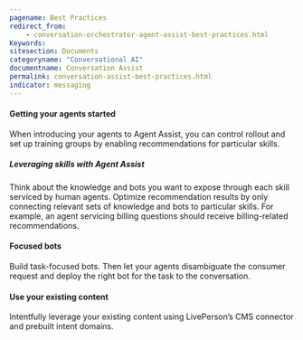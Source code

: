 ```yaml
---
pagename: Best Practices
redirect_from:
    - conversation-orchestrator-agent-assist-best-practices.html
Keywords:
sitesection: Documents
categoryname: "Conversational AI"
documentname: Conversation Assist
permalink: conversation-assist-best-practices.html
indicator: messaging
---
```


#### Getting your agents started
When introducing your agents to Agent Assist, you can control rollout and set up training groups by enabling recommendations for particular skills.

##### Leveraging skills with Agent Assist
Think about the knowledge and bots you want to expose through each skill serviced by human agents.  Optimize recommendation results by only connecting relevant sets of knowledge and bots to particular skills.  For example, an agent servicing billing questions should receive billing-related recommendations.

#### Focused bots
Build task-focused bots. Then let your agents disambiguate the consumer request and deploy the right bot for the task to the conversation. 

#### Use your existing content
Intentfully leverage your existing content using LivePerson’s CMS connector and prebuilt intent domains.
